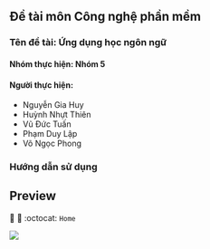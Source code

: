 ## Đề tài môn Công nghệ phần mềm
### Tên đề tài: Ứng dụng học ngôn ngữ
#### Nhóm thực hiện: Nhóm 5
#### Người thực hiện:
* Nguyễn Gia Huy
* Huỳnh Nhựt Thiên
* Vũ Đức Tuấn
* Phạm Duy Lập 
* Võ Ngọc Phong

### Hướng dẫn sử dụng
## Preview
:rocket: :rocket: :octocat:
`Home`

![](Image/Home.png)

